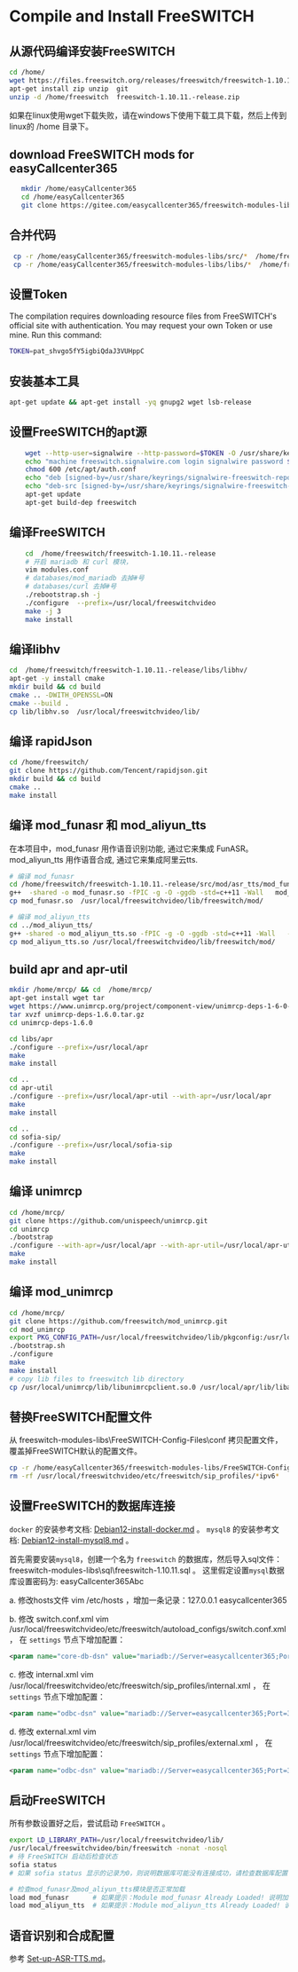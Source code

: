 # Compile and Install FreeSWITCH

## 从源代码编译安装FreeSWITCH

```bash
cd /home/
wget https://files.freeswitch.org/releases/freeswitch/freeswitch-1.10.11.-release.zip 
apt-get install zip unzip  git
unzip -d /home/freeswitch  freeswitch-1.10.11.-release.zip
```

如果在linux使用wget下载失败，请在windows下使用下载工具下载，然后上传到linux的 /home 目录下。

## download FreeSWITCH mods for easyCallcenter365

```bash
   mkdir /home/easyCallcenter365
   cd /home/easyCallcenter365
   git clone https://gitee.com/easycallcenter365/freeswitch-modules-libs.git
```

## 合并代码

```bash
 cp -r /home/easyCallcenter365/freeswitch-modules-libs/src/*  /home/freeswitch/freeswitch-1.10.11.-release/src/
 cp -r /home/easyCallcenter365/freeswitch-modules-libs/libs/*  /home/freeswitch/freeswitch-1.10.11.-release/libs/
```    
 
    	
## 设置Token

The compilation requires downloading resource files from FreeSWITCH's official site with authentication. You may request your own Token or use mine. Run this command:

```bash
TOKEN=pat_shvgo5fY5igbiQdaJ3VUHppC
```

## 安装基本工具

```bash
apt-get update && apt-get install -yq gnupg2 wget lsb-release
```
	
## 设置FreeSWITCH的apt源

```bash
    wget --http-user=signalwire --http-password=$TOKEN -O /usr/share/keyrings/signalwire-freeswitch-repo.gpg https://freeswitch.signalwire.com/repo/deb/debian-release/signalwire-freeswitch-repo.gpg
    echo "machine freeswitch.signalwire.com login signalwire password $TOKEN" > /etc/apt/auth.conf
    chmod 600 /etc/apt/auth.conf
    echo "deb [signed-by=/usr/share/keyrings/signalwire-freeswitch-repo.gpg] https://freeswitch.signalwire.com/repo/deb/debian-release/ `lsb_release -sc` main" > /etc/apt/sources.list.d/freeswitch.list
    echo "deb-src [signed-by=/usr/share/keyrings/signalwire-freeswitch-repo.gpg] https://freeswitch.signalwire.com/repo/deb/debian-release/ `lsb_release -sc` main" >> /etc/apt/sources.list.d/freeswitch.list
    apt-get update
    apt-get build-dep freeswitch
```
		
## 编译FreeSWITCH

```bash
    cd  /home/freeswitch/freeswitch-1.10.11.-release
	# 开启 mariadb 和 curl 模块，
	vim modules.conf  
	# databases/mod_mariadb 去掉#号
	# databases/curl 去掉#号
    ./rebootstrap.sh -j
    ./configure  --prefix=/usr/local/freeswitchvideo  
    make -j 3
    make install
```

## 编译libhv

```bash
cd  /home/freeswitch/freeswitch-1.10.11.-release/libs/libhv/
apt-get -y install cmake
mkdir build && cd build
cmake .. -DWITH_OPENSSL=ON
cmake --build .
cp lib/libhv.so  /usr/local/freeswitchvideo/lib/
```

## 编译 rapidJson

```bash
cd /home/freeswitch/
git clone https://github.com/Tencent/rapidjson.git
mkdir build && cd build
cmake ..
make install
```

## 编译 mod_funasr 和 mod_aliyun_tts

在本项目中，mod_funasr 用作语音识别功能, 通过它来集成 FunASR。 mod_aliyun_tts 用作语音合成, 通过它来集成阿里云tts.

```bash
# 编译 mod_funasr
cd /home/freeswitch/freeswitch-1.10.11.-release/src/mod/asr_tts/mod_funasr
g++  -shared -o mod_funasr.so -fPIC -g -O -ggdb -std=c++11 -Wall   mod_funasr.cpp  -I../../../../libs/libhv/build/include/hv/   -I../../../../libs/libteletone/src/   -I../../../../src/include/   -lpthread  -L/usr/local/freeswitchvideo/lib/  -lhv -lfreeswitch
cp mod_funasr.so  /usr/local/freeswitchvideo/lib/freeswitch/mod/

# 编译 mod_aliyun_tts
cd ../mod_aliyun_tts/
g++ -shared -o mod_aliyun_tts.so -fPIC -g -O -ggdb -std=c++11 -Wall   -I../../../../libs/libhv/include/hv/   -I../../../../libs/cpputils/ -I../../../../src/include/   -I../../../../libs/libteletone/src/   mod_aliyun_tts.cpp    -L/usr/local/freeswitchvideo/lib/  -lfreeswitch   -L/usr/local/lib/  -lhv    -lcurl  -lpthread   -lssl -lcrypto
cp mod_aliyun_tts.so /usr/local/freeswitchvideo/lib/freeswitch/mod/
```


## build apr and apr-util

```bash
mkdir /home/mrcp/ && cd  /home/mrcp/
apt-get install wget tar
wget https://www.unimrcp.org/project/component-view/unimrcp-deps-1-6-0-tar-gz/download -O unimrcp-deps-1.6.0.tar.gz
tar xvzf unimrcp-deps-1.6.0.tar.gz
cd unimrcp-deps-1.6.0

cd libs/apr
./configure --prefix=/usr/local/apr
make
make install 

cd ..
cd apr-util
./configure --prefix=/usr/local/apr-util --with-apr=/usr/local/apr
make
make install

cd ..
cd sofia-sip/
./configure --prefix=/usr/local/sofia-sip
make 
make install
```

## 编译 unimrcp

```bash
cd /home/mrcp/
git clone https://github.com/unispeech/unimrcp.git
cd unimrcp
./bootstrap
./configure --with-apr=/usr/local/apr --with-apr-util=/usr/local/apr-util  --with-sofia-sip=/usr/local/sofia-sip
make
make install
```

## 编译 mod_unimrcp

```bash
cd /home/mrcp/
git clone https://github.com/freeswitch/mod_unimrcp.git
cd mod_unimrcp
export PKG_CONFIG_PATH=/usr/local/freeswitchvideo/lib/pkgconfig:/usr/local/unimrcp/lib/pkgconfig
./bootstrap.sh
./configure
make
make install
# copy lib files to freeswitch lib directory
cp /usr/local/unimrcp/lib/libunimrcpclient.so.0 /usr/local/apr/lib/libapr-1.so.0  /usr/local/apr-util/lib/libaprutil-1.so.0  /usr/local/freeswitchvideo/lib/
```

## 替换FreeSWITCH配置文件

  从 freeswitch-modules-libs\FreeSWITCH-Config-Files\conf 拷贝配置文件，覆盖掉FreeSWITCH默认的配置文件。
  
```bash
cp -r /home/easyCallcenter365/freeswitch-modules-libs/FreeSWITCH-Config-Files/conf/*  /usr/local/freeswitchvideo/etc/freeswitch/
rm -rf /usr/local/freeswitchvideo/etc/freeswitch/sip_profiles/*ipv6*
```

## 设置FreeSWITCH的数据库连接

`docker` 的安装参考文档: [Debian12-install-docker.md](Debian12-install-docker.md) 。
`mysql8` 的安装参考文档: [Debian12-install-mysql8.md](Debian12-install-mysql8.md) 。

首先需要安装`mysql8`，创建一个名为 `freeswitch` 的数据库，然后导入sql文件： freeswitch-modules-libs\sql\freeswitch-1.10.11.sql 。
这里假定设置`mysql`数据库设置密码为: easyCallcenter365Abc

a. 修改hosts文件
   vim /etc/hosts ，增加一条记录：127.0.0.1    easycallcenter365

b. 修改 switch.conf.xml
vim /usr/local/freeswitchvideo/etc/freeswitch/autoload_configs/switch.conf.xml ， 在 `settings` 节点下增加配置：
```xml
<param name="core-db-dsn" value="mariadb://Server=easycallcenter365;Port=3306;Database=freeswitch;Uid=root;Pwd=easyCallcenter365Abc;" />
```

c. 修改 internal.xml
vim /usr/local/freeswitchvideo/etc/freeswitch/sip_profiles/internal.xml ， 在 `settings` 节点下增加配置：
```xml
<param name="odbc-dsn" value="mariadb://Server=easycallcenter365;Port=3306;Database=freeswitch;Uid=root;Pwd=easyCallcenter365Abc;" />
```

d. 修改 external.xml
vim /usr/local/freeswitchvideo/etc/freeswitch/sip_profiles/external.xml ， 在 `settings` 节点下增加配置：
```xml
<param name="odbc-dsn" value="mariadb://Server=easycallcenter365;Port=3306;Database=freeswitch;Uid=root;Pwd=easyCallcenter365Abc;" />
```

## 启动FreeSWITCH

所有参数设置好之后，尝试启动 `FreeSWITCH` 。
```bash
export LD_LIBRARY_PATH=/usr/local/freeswitchvideo/lib/
/usr/local/freeswitchvideo/bin/freeswitch -nonat -nosql
# 待 FreeSWITCH 启动后检查状态
sofia status
# 如果 sofia status 显示的记录为0，则说明数据库可能没有连接成功，请检查数据库配置

# 检查mod_funasr及mod_aliyun_tts模块是否正常加载
load mod_funasr      # 如果提示：Module mod_funasr Already Loaded! 说明加载成功
load mod_aliyun_tts  # 如果提示：Module mod_aliyun_tts Already Loaded! 说明加载成功
```

## 语音识别和合成配置

参考 [Set-up-ASR-TTS.md](Set-up-ASR-TTS.md)。






